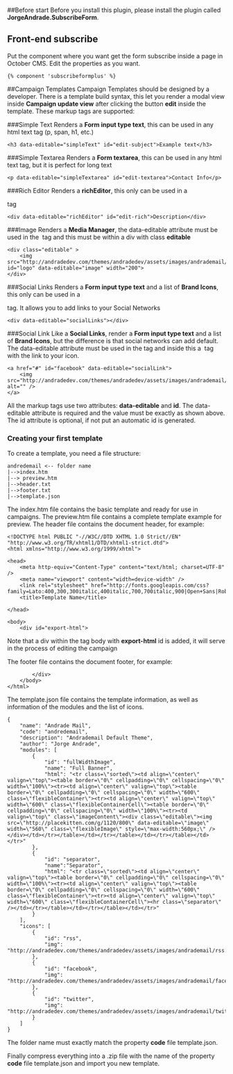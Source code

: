 ##Before start
Before you install this plugin, please install the plugin called **JorgeAndrade.SubscribeForm**.

## Front-end subscribe
Put the component where you want get the form subscribe inside a page in October CMS. Edit the properties as you want.

```
{% component 'subscribeformplus' %}
```

##Campaign Templates
Campaign Templates should be designed by a developer.
There is a template build syntax, this let you render a modal view inside **Campaign update view**  after clicking the button **edit** inside the template. These markup tags are supported:

###Simple Text
Renders a **Form input type text**,  this can be used in any html text tag (p, span, h1, etc.)
```
<h3 data-editable="simpleText" id="edit-subject">Example text</h3>
```

###Simple Textarea
Renders a **Form textarea**,  this can be used in any html text tag, but it is perfect for long text **<p>**
```
<p data-editable="simpleTextarea" id="edit-textarea">Contact Info</p>
```

###Rich Editor
Renders a **richEditor**,  this only can be used in a **<div>** tag
```
<div data-editable="richEditor" id="edit-rich">Description</div>
```

###Image
Renders a **Media Manager**,  the data-editable attribute must be used in the **<img>** tag and this must be within a div with class **editable**
```
<div class="editable" >
    <img src="http://andradedev.com/themes/andradedev/assets/images/andrademail/logo.png" id="logo" data-editable="image" width="200">
</div>
```

###Social Links
Renders a **Form input type text** and a list of **Brand Icons**,  this only can be used in a **<div>** tag. It allows you to add links to your Social Networks
```
<div data-editable="socialLinks"></div>
```

###Social Link
Like a **Social Links**, render a **Form input type text** and a list of **Brand Icons**, but the difference is that social networks can add default. The data-editable attribute must be used in the **<a>** tag and inside this a **<img>** tag with the link to your icon.
```
<a href="#" id="facebook" data-editable="socialLink">
    <img src="http://andradedev.com/themes/andradedev/assets/images/andrademail/facebook.jpg" alt="" />
</a>
```

All the markup tags use two attributes: **data-editable** and **id**. The data-editable attribute is required and the value must be exactly as shown above. The id attribute is optional, if not put an automatic id is generated.

### Creating your first template
To create a template, you need a file structure:

```
andredemail <-- folder name
|-->index.htm
|--> preview.htm
|-->header.txt
|-->footer.txt
|-->template.json
```

The index.htm file contains the basic template and ready for use in campaigns.
The preview.htm file contains a complete template example for preview.
The header file contains the document header, for example:
```
<!DOCTYPE html PUBLIC "-//W3C//DTD XHTML 1.0 Strict//EN" "http://www.w3.org/TR/xhtml1/DTD/xhtml1-strict.dtd">
<html xmlns="http://www.w3.org/1999/xhtml">

<head>
    <meta http-equiv="Content-Type" content="text/html; charset=UTF-8" />
    <meta name="viewport" content="width=device-width" />
    <link rel="stylesheet" href="http://fonts.googleapis.com/css?family=Lato:400,300,300italic,400italic,700,700italic,900|Open+Sans|Roboto">
    <title>Template Name</title>

</head>

<body>
    <div id="export-html">
```

Note that a div within the tag body with **export-html** id is added, it will serve in the process of editing the campaign

The footer file contains the document footer, for example:
````
        </div>
    </body>
</html>
````

The template.json file contains the template information, as well as information of the modules and the list of icons.
````
{
    "name": "Andrade Mail",
    "code": "andredemail",
    "description": "Andrademail Default Theme",
    "author": "Jorge Andrade",
    "modules": [
        {
            "id": "fullWidthImage",
            "name": "Full Banner",
            "html": "<tr class=\"sorted\"><td align=\"center\" valign=\"top\"><table border=\"0\" cellpadding=\"0\" cellspacing=\"0\" width=\"100%\"><tr><td align=\"center\" valign=\"top\"><table border=\"0\" cellpadding=\"0\" cellspacing=\"0\" width=\"600\" class=\"flexibleContainer\"><tr><td align=\"center\" valign=\"top\" width=\"600\" class=\"flexibleContainerCell\"><table border=\"0\" cellpadding=\"0\" cellspacing=\"0\" width=\"100%\"><tr><td valign=\"top\" class=\"imageContent\"><div class=\"editable\"><img src=\"http://placekitten.com/g/1120/800\" data-editable=\"image\" width=\"560\" class=\"flexibleImage\" style=\"max-width:560px;\" /></div></td></tr></table></td></tr></table></td></tr></table></td></tr>"
        },
        {
            "id": "separator",
            "name":"Separator",
            "html": "<tr class=\"sorted\"><td align=\"center\" valign=\"top\"><table border=\"0\" cellpadding=\"0\" cellspacing=\"0\" width=\"100%\"><tr><td align=\"center\" valign=\"top\"><table border=\"0\" cellpadding=\"0\" cellspacing=\"0\" width=\"600\" class=\"flexibleContainer\"><tr><td align=\"center\" valign=\"top\" width=\"600\" class=\"flexibleContainerCell\"><hr class=\"separator\" /></td></tr></table></td></tr></table></td></tr>"
        }
    ],
    "icons": [
        {
            "id": "rss",
            "img": "http://andradedev.com/themes/andradedev/assets/images/andrademail/rss.jpg"
        },
        {
            "id": "facebook",
            "img": "http://andradedev.com/themes/andradedev/assets/images/andrademail/facebook.jpg"
        },
        {
            "id": "twitter",
            "img": "http://andradedev.com/themes/andradedev/assets/images/andrademail/twitter.jpg"
        }
    ]
}
````

The folder name must exactly match the property **code** file template.json.

Finally compress everything into a .zip file with the name of the property **code** file template.json and import you new template.